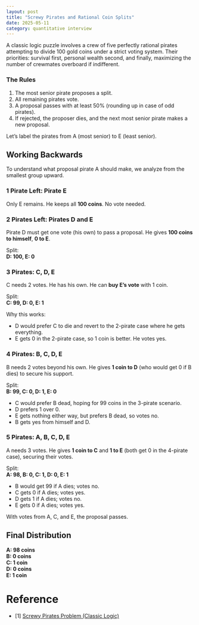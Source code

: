 ```yaml
---
layout: post
title: "Screwy Pirates and Rational Coin Splits"
date: 2025-05-11
category: quantitative interview
---
```


A classic logic puzzle involves a crew of five perfectly rational pirates attempting to divide 100 gold coins under a strict voting system. Their priorities: survival first, personal wealth second, and finally, maximizing the number of crewmates overboard if indifferent.

### The Rules

1. The most senior pirate proposes a split.
2. All remaining pirates vote.
3. A proposal passes with at least 50% (rounding up in case of odd pirates).
4. If rejected, the proposer dies, and the next most senior pirate makes a new proposal.

Let’s label the pirates from A (most senior) to E (least senior).

## Working Backwards

To understand what proposal pirate A should make, we analyze from the smallest group upward.

### 1 Pirate Left: Pirate E
Only E remains. He keeps all **100 coins**. No vote needed.

### 2 Pirates Left: Pirates D and E
Pirate D must get one vote (his own) to pass a proposal. He gives **100 coins to himself**, **0 to E**.

Split:  
**D: 100, E: 0**

### 3 Pirates: C, D, E
C needs 2 votes. He has his own. He can **buy E’s vote** with 1 coin.

Split:  
**C: 99, D: 0, E: 1**

Why this works:
- D would prefer C to die and revert to the 2-pirate case where he gets everything.
- E gets 0 in the 2-pirate case, so 1 coin is better. He votes yes.

### 4 Pirates: B, C, D, E
B needs 2 votes beyond his own. He gives **1 coin to D** (who would get 0 if B dies) to secure his support.

Split:  
**B: 99, C: 0, D: 1, E: 0**

- C would prefer B dead, hoping for 99 coins in the 3-pirate scenario.
- D prefers 1 over 0.
- E gets nothing either way, but prefers B dead, so votes no.
- B gets yes from himself and D.

### 5 Pirates: A, B, C, D, E
A needs 3 votes. He gives **1 coin to C** and **1 to E** (both get 0 in the 4-pirate case), securing their votes.

Split:  
**A: 98, B: 0, C: 1, D: 0, E: 1**

- B would get 99 if A dies; votes no.
- C gets 0 if A dies; votes yes.
- D gets 1 if A dies; votes no.
- E gets 0 if A dies; votes yes.

With votes from A, C, and E, the proposal passes.

## Final Distribution

**A: 98 coins**  
**B: 0 coins**  
**C: 1 coin**  
**D: 0 coins**  
**E: 1 coin**

# Reference

* [1] [Screwy Pirates Problem (Classic Logic)](https://en.wikipedia.org/wiki/Pirate_game)
